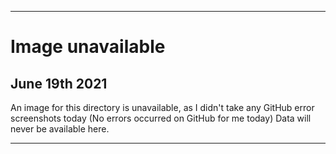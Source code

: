   
***

# Image unavailable

## June 19th 2021

An image for this directory is unavailable, as I didn't take any GitHub error screenshots today (No errors occurred on GitHub for me today) Data will never be available here.

***
